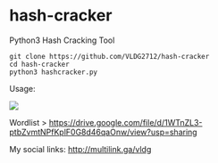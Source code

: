 # hash-cracker
Python3 Hash Cracking Tool

```
git clone https://github.com/VLDG2712/hash-cracker
cd hash-cracker
python3 hashcracker.py
```

Usage:

<img src='https://i.imgur.com/DLBhCh1.gif'>

Wordlist > https://drive.google.com/file/d/1WTnZL3-ptbZvmtNPfKplF0G8d46qaOnw/view?usp=sharing


My social links: http://multilink.ga/vldg
